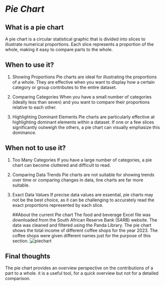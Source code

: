 # *Pie Chart*
## What is a pie chart
A pie chart is a circular statistical graphic that is divided into slices to illustrate
numerical proportions. Each slice represents a proportion of the whole, making it easy 
to compare parts to the whole.

## When to use it?
1. Showing Proportions
   Pie charts are ideal for illustrating the proportions of a whole. They are effective when you want to display
   how a certain category or group contributes to the entire dataset.
   
3. Comparing Categories
   When you have a small number of categories (ideally less than seven) and you want to compare their proportions
   relative to each other.
   
5. Highlighting Dominant Elements
   Pie charts are particularly effective at highlighting dominant elements within a dataset. If one or a few slices significantly outweigh the others,
   a pie chart can visually emphasize this dominance.

## When not to use it?
1. Too Many Categories
   If you have a large number of categories, a pie chart can become cluttered
   and difficult to read. 

3. Comparing Data Trends
   Pie charts are not suitable for showing trends over time or comparing changes
   in data, line charts are far more suitable.
   
5. Exact Data Values
   If precise data values are essential, pie charts may not be the best choice,
   as it can be challenging to accurately read the exact proportions represented by each slice.

   ##About the current Pie chart
   The food and beverage Excel file was downloaded from the South African Reserve Bank (SARB)
   website. The data was cleaned and filtered using the Panda Library. The pie chart shows the
   total income of different coffee shops for the year 2023. The coffee shops were given different
   names just for the purpose of this section.
   ![piechart](https://github.com/PreciousNosiphoDonkrag/Data-Visualization/assets/153648767/5c724808-d87b-4f88-8924-4feb286c7505)

## Final thoughts
The pie chart provides an overview perspective on the contributions of a part to a whole.
it is a useful tool, for a quick overview but not for a detailed comparison.
